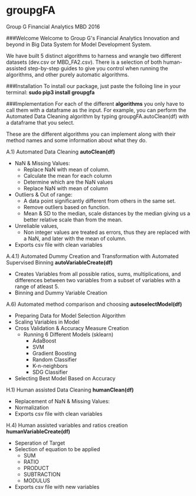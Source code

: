 # groupgFA
Group G Financial Analytics MBD 2016

###Welcome
Welcome to Group G's Financial Analytics Innovation and beyond in Big Data System for Model Development System.

We have built 5 distinct algorithms to harness and wrangle two different datasets (dev.csv or MBD_FA2.csv). There is a selection of both human-assisted step-by-step guides to give you control when running the algorithms, and other purely automatic algorithms.

###Installation
To install our package, just paste the folloing line in your terminal: **sudo pip3 install groupgfa**

###Implementation
For each of the different **algorithms** you only have to call them with a dataframe as the input. For example, you can perform the Automated Data Cleaning algorithm by typing groupgFA.autoClean(df) with a dataframe that you select.

These are the different algorithms you can implement along with their method names and some information about what they do.

A.1) Automated Data Cleaning **autoClean(df)**
  - NaN & Missing Values:
    - Replace NaN with mean of column.
    - Calculate the mean for each column
    - Determine which are the NaN values 
    - Replace NaN with mean of column
  - Outliers & Out of range: 
    - A data point significantly different from others in the same set. 
    - Remove outliers based on function.
    - Mean & SD to the median, scale distances by the median giving  us a better relative scale than from the mean.	  
  - Unreliable values, 
    - Non integer values are treated as errors, thus they are replaced with a NaN, and later with the mean of column. 
  - Exports csv file with clean variables

A.4.1) Automated Dummy Creation and Transformation with Automated Supervised Binning **autoVariableCreate(df)**
  - Creates Variables from all possible ratios, sums, multiplications, and differences between two variables from a subset of variables with a range of atleast 5. 
  - Binning and Dummy Variable Creation


A.6) Automated method comparison and choosing **autoselectModel(df)**
  - Preparing Data for Model Selection Algorithm
  - Scaling Variables in Model
  - Cross Validation & Accuracy Measure Creation
    - Running 6 Different Models (sklearn)
      - AdaBoost
      - SVM
      - Gradient Boosting
      - Random Classifier
      - K-n-neighbors
      - SDG Classifier
  - Selecting Best Model Based on Accuracy

H.1) Human assisted Data Cleaning **humanClean(df)**
  - Replacement of NaN & Missing Values:
  - Normalization 
  - Exports csv file with clean variables

H.4) Human assisted variables and ratios creation **humanVariableCreate(df)**
  - Seperation of Target
  - Selection of equation to be applied
    - SUM
    - RATIO
    - PRODUCT
    - SUBTRACTION
    - MODULUS
  - Exports csv file with new variables
